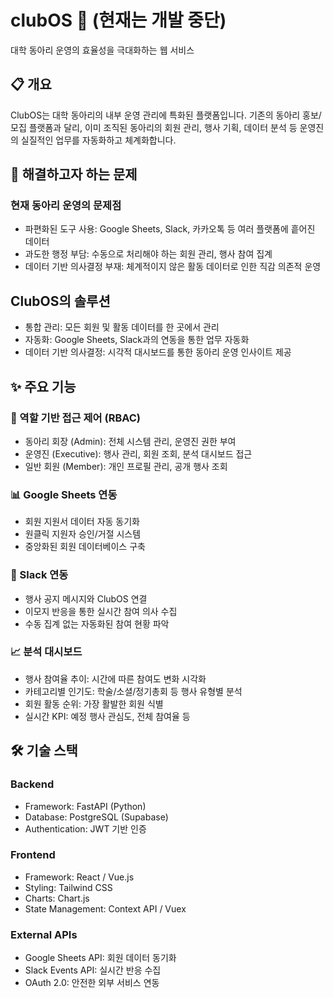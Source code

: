 # clubOS 🏫 (현재는 개발 중단)

대학 동아리 운영의 효율성을 극대화하는 웹 서비스

## 📋 개요
ClubOS는 대학 동아리의 내부 운영 관리에 특화된 플랫폼입니다. 기존의 동아리 홍보/모집 플랫폼과 달리, 이미 조직된 동아리의 회원 관리, 행사 기획, 데이터 분석 등 운영진의 실질적인 업무를 자동화하고 체계화합니다.

## 🎯 해결하고자 하는 문제
### 현재 동아리 운영의 문제점

- 파편화된 도구 사용: Google Sheets, Slack, 카카오톡 등 여러 플랫폼에 흩어진 데이터
- 과도한 행정 부담: 수동으로 처리해야 하는 회원 관리, 행사 참여 집계
- 데이터 기반 의사결정 부재: 체계적이지 않은 활동 데이터로 인한 직감 의존적 운영

## ClubOS의 솔루션

- 통합 관리: 모든 회원 및 활동 데이터를 한 곳에서 관리
- 자동화: Google Sheets, Slack과의 연동을 통한 업무 자동화
- 데이터 기반 의사결정: 시각적 대시보드를 통한 동아리 운영 인사이트 제공

## ✨ 주요 기능
### 🔐 역할 기반 접근 제어 (RBAC)

- 동아리 회장 (Admin): 전체 시스템 관리, 운영진 권한 부여
- 운영진 (Executive): 행사 관리, 회원 조회, 분석 대시보드 접근
- 일반 회원 (Member): 개인 프로필 관리, 공개 행사 조회

### 📊 Google Sheets 연동

- 회원 지원서 데이터 자동 동기화
- 원클릭 지원자 승인/거절 시스템
- 중앙화된 회원 데이터베이스 구축

### 🔔 Slack 연동

- 행사 공지 메시지와 ClubOS 연결
- 이모지 반응을 통한 실시간 참여 의사 수집
- 수동 집계 없는 자동화된 참여 현황 파악

### 📈 분석 대시보드

- 행사 참여율 추이: 시간에 따른 참여도 변화 시각화
- 카테고리별 인기도: 학술/소셜/정기총회 등 행사 유형별 분석
- 회원 활동 순위: 가장 활발한 회원 식별
- 실시간 KPI: 예정 행사 관심도, 전체 참여율 등

## 🛠️ 기술 스택
### Backend

- Framework: FastAPI (Python)
- Database: PostgreSQL (Supabase)
- Authentication: JWT 기반 인증

### Frontend

- Framework: React / Vue.js
- Styling: Tailwind CSS
- Charts: Chart.js
- State Management: Context API / Vuex

### External APIs

- Google Sheets API: 회원 데이터 동기화
- Slack Events API: 실시간 반응 수집
- OAuth 2.0: 안전한 외부 서비스 연동
